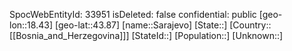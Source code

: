 ﻿---
location: [43.87,18.43]
type: City
tags:
- geo/City

---
SpocWebEntityId: 33951
isDeleted: false
confidential: public
[geo-lon::18.43]
[geo-lat::43.87]
[name::Sarajevo]
[State::]
[Country::[[Bosnia_and_Herzegovina]]]
[StateId::]
[Population::]
[Unknown::]

